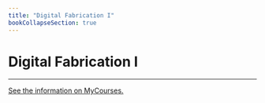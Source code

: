 ```yaml
---
title: "Digital Fabrication I"
bookCollapseSection: true
---
```


# Digital Fabrication I

---

[See the information on MyCourses.](https://mycourses.aalto.fi/course/view.php?id=33826)